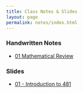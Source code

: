 ```yaml
---
title: Class Notes & Slides
layout: page
permalink: notes/index.html
---
```


### Handwritten Notes

- [01 Mathematical Review](./handwritten/01_Mathematical_Review.pdf)

### Slides

- [01 - Introduction to 481](./01-slides.md)
